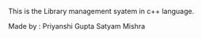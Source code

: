 This is the Library management syatem in c++ language.

Made by : 
       Priyanshi Gupta
       Satyam Mishra
